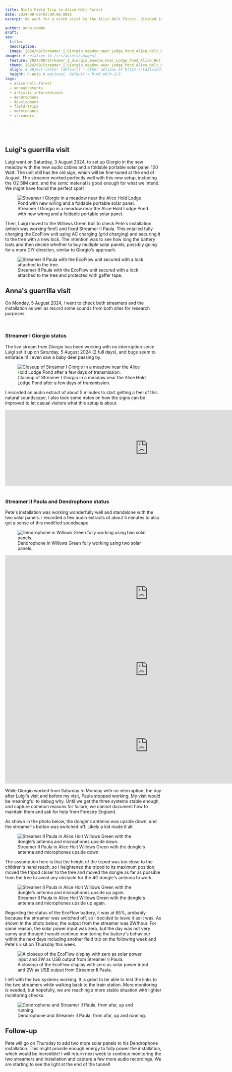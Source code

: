 ```yaml
---
title: Ninth Field Trip to Alice Holt Forest 
date: 2024-08-05T08:00:00.000Z
excerpt: We went for a ninth visit to the Alice Holt Forest, divided into two parts. In the first part, Luigi installed Streamer I Giorgio in the new setting and reset Streamer II Paula. In the second part, I checked that the two streamers and Pete's installation were working as expected.

author: anna-xambo
draft:
seo:
  title:
  description:
  image: 2024/08/Streamer_I_Giorgio_meadow_near_Lodge_Pond_Alice_Holt_Forest.jpg
images: # relative to /src/assets/images/
  feature: 2024/08/Streamer_I_Giorgio_meadow_near_Lodge_Pond_Alice_Holt_Forest.jpg
  thumb: 2024/08/Streamer_I_Giorgio_meadow_near_Lodge_Pond_Alice_Holt_Forest.jpg
  align: # object-center (default) - other options at https://tailwindcss.com/docs/object-position
  height: h-auto # optional. Default = h-48 md:h-1/3
tags:
  - alice-holt-forest
  - announcements
  - artistic-interventions
  - dendrophone
  - development
  - field-trips
  - maintenance
  - streamers

---
```


<br />

## Luigi's guerrilla visit

Luigi went on Saturday, 3 August 2024, to set up Giorgio in the new meadow with the new audio cables and a foldable portable solar panel 100 Watt. The unit still has the old sign, which will be fine-tuned at the end of August. The streamer worked perfectly well with this new setup, including the O2 SIM card, and the sonic material is good enough for what we intend. We might have found the perfect spot!

<div class="flex justify-center items-center">
<figure>
<img class="mt-4 mb-4" src="/assets/images/2024/08/
2024-08-03-Streamer-I-Giorgio-meadow-near-Alice-Holt-Lodge-Pond.jpg" alt="Streamer I Giorgio in a meadow near the Alice Hold Lodge Pond with new wiring and a foldable portable solar panel.">
<figcaption>Streamer I Giorgio in a meadow near the Alice Hold Lodge Pond with new wiring and a foldable portable solar panel.</figcaption>
</figure>
</div>

Then, Luigi moved to the Willows Green trail to check Pete's installation (which was working fine!) and fixed Streamer II Paula. This entailed fully charging the EcoFlow unit using AC charging (grid charging) and securing it to the tree with a new lock. The intention was to see how long the battery lasts and then decide whether to buy multiple solar panels, possibly going for a more DIY direction, similar to Giorgio's approach.

<div class="flex justify-center items-center">
<figure>
<img class="mt-4 mb-4" src="/assets/images/2024/08/
Streamer-II-Paula-Ecoflow-unit-secured-with-lock.jpg" alt="Streamer II Paula with the EcoFlow unit secured with a lock attached to the tree.">
<figcaption>Streamer II Paula with the EcoFlow unit secured with a lock attached to the tree and protected with gaffer tape.</figcaption>
</figure>
</div>

## Anna's guerrilla visit

On Monday, 5 August 2024, I went to check both streamers and the installation as well as record some sounds from both sites for research purposes.  

<br />

### Streamer I Giorgio status

The live stream from Giorgio has been working with no interruption since Luigi set it up on Saturday, 5 August 2024 (2 full days), and bugs seem to embrace it! I even saw a baby deer passing by.

<div class="flex justify-center items-center">
<figure>
<img class="mt-4 mb-4" src="/assets/images/2024/08/
2024-08-05-Streamer-I-Giorgio-meadow-near-Alice-Holt-Lodge-Pond-closeup.jpg" alt="Closeup of Streamer I Giorgio in a meadow near the Alice Hold Lodge Pond after a few days of transmission.">
<figcaption>Closeup of Streamer I Giorgio in a meadow near the Alice Hold Lodge Pond after a few days of transmission.</figcaption>
</figure>
</div>

I recorded an audio extract of about 5 minutes to start getting a feel of this natural soundscape. I also took some notes on how the signs can be improved to let casual visitors what this setup is about. 

<div class="flex justify-center items-center mt-4 mb-4">
<iframe frameborder="0" scrolling="no" src="https://freesound.org/embed/sound/iframe/751265/simple/large/" width="920" height="245"></iframe>
</div>

<br />

### Streamer II Paula and Dendrophone status

Pete's installation was working wonderfully well and standalone with the two solar panels. I recorded a few audio extracts of about 5 minutes to also get a sense of this modified soundscape. 

<div class="flex justify-center items-center">
<figure>
<img class="mt-4 mb-4" src="/assets/images/2024/08/2024-08-05-Dendrophone-Alice-Holt-Willows-Green-two-solar-panels.jpg" alt="Dendrophone in Willows Green fully working using two solar panels.">
<figcaption>Dendrophone in Willows Green fully working using two solar panels.</figcaption>
</figure>
</div>

<div class="flex justify-center items-center mt-4 mb-4">
<iframe frameborder="0" scrolling="no" src="https://freesound.org/embed/sound/iframe/751270/simple/large/" width="920" height="245"></iframe>
</div>

<div class="flex justify-center items-center mt-4 mb-4">
<iframe frameborder="0" scrolling="no" src="https://freesound.org/embed/sound/iframe/751271/simple/large/" width="920" height="245"></iframe>
</div>

<div class="flex justify-center items-center mt-4 mb-4">
<iframe frameborder="0" scrolling="no" src="https://freesound.org/embed/sound/iframe/751272/simple/large/" width="920" height="245"></iframe>
</div>


While Giorgio worked from Saturday to Monday with no interruption, the day after Luigi's visit and before my visit, Paula stopped working. My visit would be meaningful to debug why. Until we get the three systems stable enough, and capture common reasons for failure, we cannot document how to maintain them and ask for help from Forestry England.  

As shown in the photo below, the dongle's antenna was upside down, and the streamer's button was switched off. Likely a kid made it all. 

<div class="flex justify-center items-center">
<figure>
<img class="mt-4 mb-4" src="/assets/images/2024/08/
2024-08-05-Streamer-II-Paula-Alice-Holt-Willows-Green-upside-down.jpg" alt="Streamer II Paula in Alice Holt Willows Green with the dongle's antenna and microphones upside down.">
<figcaption>Streamer II Paula in Alice Holt Willows Green with the dongle's antenna and microphones upside down.</figcaption>
</figure>
</div>

The assumption here is that the height of the tripod was too close to the children's hand reach, so I heightened the tripod to its maximum position, moved the tripod closer to the tree and moved the dongle as far as possible from the tree to avoid any obstacle for the 4G dongle's antenna to work.

<div class="flex justify-center items-center">
<figure>
<img class="mt-4 mb-4" src="/assets/images/2024/08/
2024-08-05-Streamer-II-Paula-Alice-Holt-Willows-Green-upside-up.jpg" alt="Streamer II Paula in Alice Holt Willows Green with the dongle's antenna and microphones upside up again.">
<figcaption>Streamer II Paula in Alice Holt Willows Green with the dongle's antenna and microphones upside up again.</figcaption>
</figure>
</div>

Regarding the status of the EcoFlow battery, it was at 65%, probably because the streamer was switched off, so I decided to leave it as it was. As shown in the photo below, the output from the streamer was 2W/hour. For some reason, the solar power input was zero, but the day was not very sunny and thought I would continue monitoring the battery's behaviour within the next days including another field trip on the following week and Pete's visit on Thursday this week.

<div class="flex justify-center items-center">
<figure>
<img class="mt-4 mb-4" src="/assets/images/2024/08/
2024-08-05-EcoFlow-River-display.jpg" alt="A closeup of the EcoFlow display with zero as solar power input and 2W as USB output from Streamer II Paula.">
<figcaption>A closeup of the EcoFlow display with zero as solar power input and 2W as USB output from Streamer II Paula.</figcaption>
</figure>
</div>

I left with the two systems working. It is great to be able to test the links to the two streamers while walking back to the train station. More monitoring is needed, but hopefully, we are reaching a more stable situation with lighter monitoring checks.

<div class="flex justify-center items-center">
<figure>
<img class="mt-4 mb-4" src="/assets/images/2024/08/
2024-08-05-Dendrophone-and-Streamer-II-Paula-from-afar.jpg" alt="Dendrophone and Streamer II Paula, from afar, up and running.">
<figcaption>Dendrophone and Streamer II Paula, from afar, up and running.</figcaption>
</figure>
</div>


## Follow-up

Pete will go on Thursday to add two more solar panels to his Dendrophone installation. This might provide enough energy to fully power the installation, which would be incredible! I will return next week to continue monitoring the two streamers and installation and capture a few more audio recordings. We are starting to see the light at the end of the tunnel!







